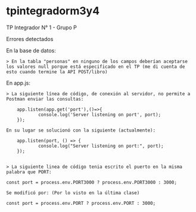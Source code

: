 # tpintegradorm3y4
TP Integrador N° 1 - Grupo P

Errores detectados

En la base de datos:

	> En la tabla "personas" en ninguno de los campos deberían aceptarse los valores null porque está especificado en el TP (me di cuenta de esto cuando termine la API POST/libro)


En app.js:

	> La siguiente línea de código, de conexión al servidor, no permite a Postman enviar las consultas:

		app.listen(app.get('port'),()=>{
    			console.log('Server listening on port', port);
		});

	En su lugar se solucionó con la siguiente (actualmente):

		app.listen(port, () => {
    			console.log("Server listening on port:", port);
		});


	> La siguiente linea de código tenia escrito el puerto en la misma palabra que PORT:

	const port = process.env.PORT3000 ? process.env.PORT3000 : 3000;

	Se modificó por: (Por lo visto en la última clase)

	const port = process.env.PORT ? process.env.PORT : 3000;



